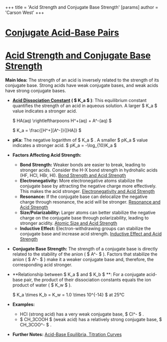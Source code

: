 +++
 title = 'Acid Strength and Conjugate Base Strength'
[params]
	author = 'Carson West'
+++
# [Conjugate Acid-Base Pairs](./../conjugate-acid-base-pairs/)
# [Acid Strength and Conjugate Base Strength](./../acid-strength-and-conjugate-base-strength/)

**Main Idea:**  The strength of an acid is inversely related to the strength of its conjugate base.  Strong acids have weak conjugate bases, and weak acids have strong conjugate bases.

* **[Acid Dissociation Constant](./../acid-dissociation-constant/) ( $ K_a $ )**: This equilibrium constant quantifies the strength of an acid in aqueous solution.  A larger  $ K_a $  value indicates a stronger acid.

   $ HA(aq) \rightleftharpoons H^+(aq) + A^-(aq) $ 

   $ K_a = \frac{[H^+][A^-]}{[HA]} $ 

* **pKa:** The negative logarithm of  $ K_a $ .  A smaller  $ pK_a $  value indicates a stronger acid.   $ pK_a = -\log_{10}K_a $ 

* **Factors Affecting Acid Strength:**

    * **Bond Strength:** Weaker bonds are easier to break, leading to stronger acids.  Consider the H-X bond strength in hydrohalic acids (HF, HCl, HBr, HI). [Bond Strength and Acid Strength](./../bond-strength-and-acid-strength/)
    * **Electronegativity:**  More electronegative atoms stabilize the conjugate base by attracting the negative charge more effectively. This makes the acid stronger. [Electronegativity and Acid Strength](./../electronegativity-and-acid-strength/)
    * **Resonance:** If the conjugate base can delocalize the negative charge through resonance, the acid will be stronger. [Resonance and Acid Strength](./../resonance-and-acid-strength/)
    * **Size/Polarizability:** Larger atoms can better stabilize the negative charge on the conjugate base through polarizability, leading to stronger acidity. [Atomic Size and Acid Strength](./../atomic-size-and-acid-strength/)
    * **Inductive Effect:** Electron-withdrawing groups can stabilize the conjugate base and increase acid strength.  [Inductive Effect and Acid Strength](./../inductive-effect-and-acid-strength/)


* **Conjugate Base Strength:** The strength of a conjugate base is directly related to the stability of the anion ( $ A^- $ ).  Factors that stabilize the anion ( $ A^- $ ) make it a weaker conjugate base and, therefore, the corresponding acid stronger.


* **Relationship between  $ K_a $  and  $ K_b $ **:  For a conjugate acid-base pair, the product of their dissociation constants equals the ion product of water ( $ K_w $ ).

   $ K_a \times K_b = K_w = 1.0 \times 10^{-14} $  at 25°C

* **Examples:**

    * HCl (strong acid) has a very weak conjugate base,  $ Cl^- $ .
    *  $ CH_3COOH $  (weak acid) has a relatively strong conjugate base,  $ CH_3COO^- $ .


* **Further Notes:** [Acid-Base Equilibria, Titration Curves](./../acid-base-equilibria-titration-curves/)
